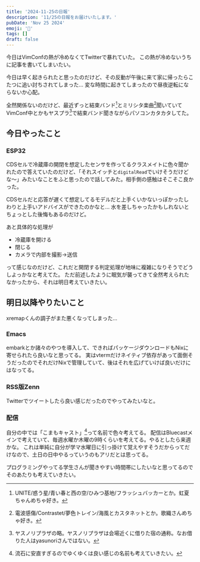 ```yaml
---
title: '2024-11-25の日報'
description: '11/25の日報をお届けいたします。'
pubDate: 'Nov 25 2024'
emoji: '🦊'
tags: []
draft: false
---
```


今日はVimConfの熱が冷めなくてTwitterで暴れていた。
この熱が冷めないうちに記事を書いてしまいたい。

今日は早く起きられたと思ったのだけど、その反動が午後に来て家に帰ったらこたつに追い討ちされてしまった...
変な時間に起きてしまったので昼夜逆転にならないか心配。

全然関係ないのだけど、最近ずっと結束バンド[^1]とミリシタ楽曲[^2]聞いていてVimConf中とかもヤスプラ[^3]で結束バンド聞きながらパソコンカタカタしてた。

## 今日やったこと

### ESP32

CDSセルで冷蔵庫の開閉を想定したセンサを作ってるクラスメイトに色々聞かれたので答えていたのだけど、「それスイッチと`digitalRead`でいけそうだけどな～」みたいなことをふと思ったので話してみた。相手側の感触はそこそこ良かった。

CDSセルだと応答が遅くて想定してるモデルだと上手くいかないっぽかったしわりと上手いアドバイスができたのかなと...
水を差しちゃったかもしれないとちょっとした後悔もあるのだけど。

あと具体的な処理が

- 冷蔵庫を開ける
- 閉じる
- カメラで内部を撮影->送信

って感じなのだけど、これだと開閉する判定処理が地味に複雑になりそうでどうしよっかなと考えてた。
ただ前述したように眠気が襲ってきて全然考えられたなかったから、それは明日考えていきたい。

## 明日以降やりたいこと

xremapくんの調子がまた悪くなってしまった...

### Emacs

embarkとか諸々のやつを導入して、できればパッケージダウンロードもNixに寄せられたら良いなと思ってる。
実はvtermだけネイティブ依存があって面倒そうだったのでそれだけNixで管理していて、後はそれを広げていけば良いだけにはなってる。

### RSS版Zenn

Twitterでツイートしたら良い感じだったのでやってみたいなと。

### 配信

自分の中では「こまもキャスト」[^4]って名前で色々考えてる。
配信はBluecastメインで考えていて、毎週水曜か木曜の9時くらいを考えてる。やるとしたら来週かな。
これは単純に自分が学マ水曜日に引っ掛けて覚えやすそうだからってだけなので、土日の日中やるっていうのもアリだとは思ってる。

プログラミングやってる学生さんが聞きやすい時間帯にしたいなと思ってるのでそのあたりも考えていきたい。

[^1]: UNITE/惑う星/青い春と西の空/ひみつ基地/フラッシュバッカーとか。虹夏ちゃんめちゃ好き。

[^2]: 電波感傷/Contrastet/夢色トレイン/海風とカスタネットとか。歌織さんめちゃ好き。

[^3]: ヤスノリプラザの略。ヤスノリプラザは会場近くに借りた宿の通称。なお借りた人はyasunoriさんではない。

[^4]: 流石に安直すぎるのでゆくゆくは良い感じの名前も考えていきたい。
